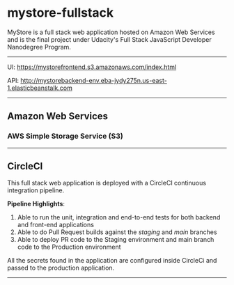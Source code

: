 # mystore-fullstack

MyStore is a full stack web application hosted on Amazon Web Services and is the final project under Udacity's Full Stack JavaScript Developer Nanodegree Program.

---

UI:  https://mystorefrontend.s3.amazonaws.com/index.html

API: http://mystorebackend-env.eba-jydy275n.us-east-1.elasticbeanstalk.com

---


## Amazon Web Services

### AWS Simple Storage Service (S3)

---

## CircleCI

This full stack web application is deployed with a CircleCI continuous integration pipeline.


**Pipeline Highlights**:
1. Able to run the unit, integration and end-to-end tests for both backend and front-end applications
2. Able to do Pull Request builds against the *staging* and *main* branches
3. Able to deploy PR code to the Staging environment and main branch code to the Production environment

All the secrets found in the application are configured inside CircleCi and passed to the production application.

---

